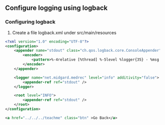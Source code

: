 ## Configure logging using logback

### Configuring logback
1. Create a file logback.xml under src/main/resources
```XML
<?xml version="1.0" encoding="UTF-8"?>
<configuration>
    <appender name="stdout" class="ch.qos.logback.core.ConsoleAppender">
        <encoder>
            <pattern>%-4relative [%thread] %-5level %logger{35} - %msg %n</pattern>
        </encoder>
    </appender>

    <logger name="net.midgard.medrec" level="info" additivity="false">
        <appender-ref ref="stdout" />
    </logger>

    <root level="INFO">
        <appender-ref ref="stdout" />
    </root>
</configuration>

<a href="../../../teachme" class="btn" >Go Back</a>

